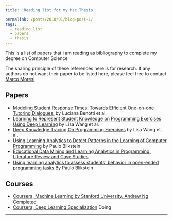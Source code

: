 ```yaml
---
title: 'Reading list for my Msc Thesis'

permalink: /posts/2018/01/blog-post-1/
tags:
  - reading list
  - papers
  - thesis
---
```


This is a list of papers that i am reading as bibliography to complete my degree on Computer Science

The sharing principle of these references here is for research. If any authors do not want their paper to be listed here, please feel free to contact [Marco Moresi](mrc.moresi@gmail.com)


## Papers
* [Modeling Student Response Times: Towards Efficient One-on-one Tutoring Dialogues.](https://benotti.github.io/uploads/9/7/1/7/9717088/camera-ready-w__1_.pdf) by Luciana Benotti et al.
* [Learning to Represent Student Knowledge on Programming Exercises Using Deep Learning](https://web.stanford.edu/~cpiech/bio/papers/dktCode.pdf) by Lisa Wang et al.
* [Deep Knowledge Tracing On Programming Exercises](https://dl.acm.org/citation.cfm?id=3053985) by Lisa Wang et. al.
* [Using Learning Analytics to Detect Patterns in the Learning of Computer Programming](https://www.tandfonline.com/doi/abs/10.1080/10508406.2014.954750) by Paulo Blikstein
* [Educational Data Mining and Learning Analytics in
Programming: Literature Review and Case Studies](http://delivery.acm.org/10.1145/2860000/2858798/p41-ihantola.pdf?ip=186.108.84.122&id=2858798&acc=OA&key=4D4702B0C3E38B35%2E4D4702B0C3E38B35%2E4D4702B0C3E38B35%2EDA05C02204358CAE&__acm__=1546738655_b5883ee5e6fde198013959fa79dfbabb)
* [Using learning analytics to assess students' behavior in open-ended programming tasks](https://www.researchgate.net/profile/Paulo_Blikstein2/publication/220956618_Using_learning_analytics_to_assess_students'_behavior_in_open-ended_programming_tasks/links/0deec5363ca336322e000000/Using-learning-analytics-to-assess-students-behavior-in-open-ended-programming-tasks.pdf) By Paulo Blikstein 

## Courses

* [Coursera, Machine Learning by Stanford University, Andrew Ng](https://www.coursera.org/learn/machine-learning/home/welcome) Completed
* [Coursera, Deep Learning Specialization](https://www.coursera.org/specializations/deep-learning) Doing

------
